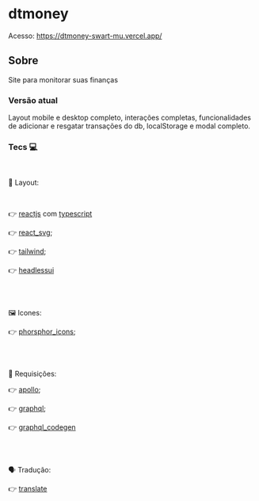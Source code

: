 # dtmoney
Acesso: https://dtmoney-swart-mu.vercel.app/

## Sobre
Site para monitorar suas finanças

### Versão atual
Layout mobile e desktop completo, interações completas, funcionalidades de adicionar e resgatar transações do db, localStorage e modal completo.

### Tecs 💻

<br>
 

  🎀 Layout:
  
  <br>
  
   👉 [reactjs](https://github.com/facebook/react) com [typescript](https://github.com/Microsoft/TypeScript) 
   
   👉 [react_svg](https://github.com/tanem/react-svg);
   
   👉 [tailwind](https://github.com/tailwindlabs/tailwindcss);
   
   👉 [headlessui](https://github.com/tailwindlabs/headlessui)
   
  <br>
  <br>
  
  🖼️ Icones:

   👉 [phorsphor_icons](https://github.com/phosphor-icons/phosphor-react);
  
  <br>
  <br>

  🤲 Requisições:

   👉 [apollo](https://github.com/apollographql/apollo-client);
   
   👉 [graphql](https://github.com/graphql/graphql-js);
   
   👉 [graphql_codegen](https://github.com/dotansimha/graphql-code-generator)

  <br>
  <br>
  
  🗣️ Tradução:

   👉 [translate](https://github.com/franciscop/translate)
